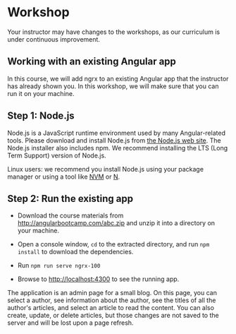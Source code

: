 # Workshop

Your instructor may have changes to the workshops, as our curriculum
is under continuous improvement.

## Working with an existing Angular app

In this course, we will add ngrx to an existing Angular app that the
instructor has already shown you. In this workshop, we will make sure
that you can run it on your machine.

## Step 1: Node.js

Node.js is a JavaScript runtime environment used by many
Angular-related tools. Please download and install Node.js from [the
Node.js web site](http://nodejs.org/). The Node.js installer also
includes npm. We recommend installing the LTS (Long Term Support)
version of Node.js.

Linux users: we recommend you install Node.js using your package
manager or using a tool like [NVM](https://github.com/creationix/nvm)
or [N](https://github.com/tj/n).

## Step 2: Run the existing app

- Download the course materials from http://angularbootcamp.com/abc.zip
  and unzip it into a directory on your machine.

- Open a console window, `cd` to the extracted directory, and run
  `npm install` to download the dependencies.

- Run `npm run serve ngrx-100`

- Browse to <http://localhost:4300> to see the running app.

The application is an admin page for a small blog. On this page, you can
select a author, see information about the author, see the titles of all
the author's articles, and select an article to read the content. You
can also create, update, or delete articles, but those changes are not
saved to the server and will be lost upon a page refresh.   
